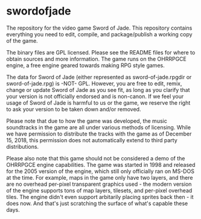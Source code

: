 # swordofjade
The repository for the video game Sword of Jade. This repository contains everything you need to edit, compile, and package/publish a working copy of the game.

The binary files are GPL licensed. Please see the README files for where to obtain sources and more information. The game runs on the OHRRPGCE engine, a free engine geared towards making RPG style games.

The data for Sword of Jade (either represented as sword-of-jade.rpgdir or sword-of-jade.rpg) is -NOT- GPL. However, you are free to edit, remix, change or update Sword of Jade as you see fit, as long as you clarify that your version is not officially endorsed and is non-canon. If we feel your usage of Sword of Jade is harmful to us or the game, we reserve the right to ask your version to be taken down and/or removed.

Please note that due to how the game was developed, the music soundtracks in the game are all under various methods of licensing. While we have permission to distribute the tracks with the game as of December 15, 2018, this permission does not automatically extend to third party distributions. 

Please also note that this game should not be considered a demo of the OHRRPGCE engine capabilities. The game was started in 1998 and released for the 2005 version of the engine, which still only officially ran on MS-DOS at the time. For example, maps in the game only have two layers, and there are no overhead per-pixel transparent graphics used - the modern version of the engine supports tons of map layers, tilesets, and per-pixel overhead tiles. The engine didn't even support arbitarily placing sprites back then - it does now. And that's just scratching the surface of what's capable these days.